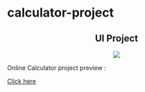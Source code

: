 # calculator-project



<div align="center">
  
  <h2>UI Project</h2>
  
  <img src="https://raw.githubusercontent.com/amirhosseinbanaei/calculator-project/main/ui%20image.jpg">
  </div>

Online Calculator project preview :

<a href="https://elegant-booth-6b23e6.netlify.app/">Click here</a>
